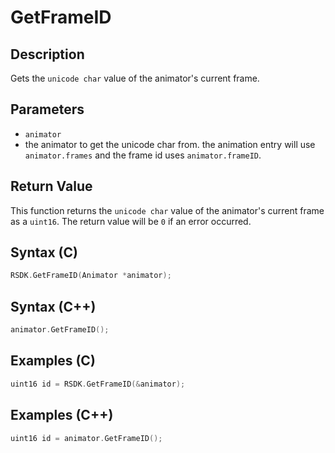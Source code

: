 # GetFrameID

## Description
Gets the `unicode char` value of the animator's current frame.

## Parameters

- `animator`
- the animator to get the unicode char from. the animation entry will use `animator.frames` and the frame id uses `animator.frameID`.

## Return Value
This function returns the `unicode char` value of the animator's current frame as a `uint16`. The return value will be `0` if an error occurred.

## Syntax (C)
```c
RSDK.GetFrameID(Animator *animator);
```

## Syntax (C++)
```cpp
animator.GetFrameID();
```

## Examples (C)
```c
uint16 id = RSDK.GetFrameID(&animator);
```

## Examples (C++)
```cpp
uint16 id = animator.GetFrameID();
```